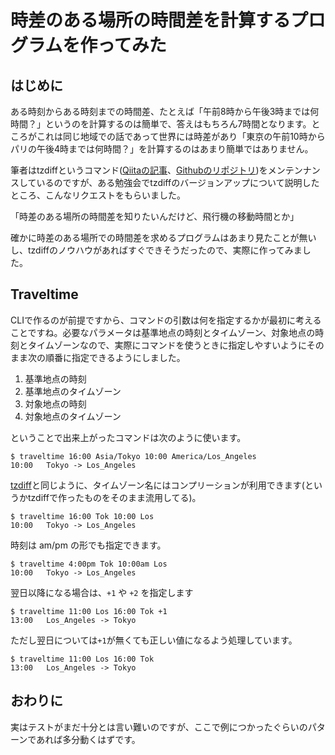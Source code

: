 # 時差のある場所の時間差を計算するプログラムを作ってみた

## はじめに

ある時刻からある時刻までの時間差、たとえば「午前8時から午後3時までは何時間？」というのを計算するのは簡単で、答えはもちろん7時間となります。ところがこれは同じ地域での話であって世界には時差があり「東京の午前10時からパリの午後4時までは何時間？」を計算するのはあまり簡単ではありません。

筆者はtzdiffというコマンド([Qiitaの記事](https://qiita.com/belgianbeer/items/962dfd394dbe287856c0)、[Githubのリポジトリ](https://github.com/belgianbeer/tzdiff))をメンテンナンスしているのですが、ある勉強会でtzdiffのバージョンアップについて説明したところ、こんなリクエストをもらいました。

「時差のある場所の時間差を知りたいんだけど、飛行機の移動時間とか」

確かに時差のある場所での時間差を求めるプログラムはあまり見たことが無いし、tzdiffのノウハウがあればすぐできそうだったので、実際に作ってみました。

## Traveltime

CLIで作るのが前提ですから、コマンドの引数は何を指定するかが最初に考えることですね。必要なパラメータは基準地点の時刻とタイムゾーン、対象地点の時刻とタイムゾーンなので、実際にコマンドを使うときに指定しやすいようにそのまま次の順番に指定できるようにしました。

1. 基準地点の時刻
1. 基準地点のタイムゾーン
1. 対象地点の時刻
1. 対象地点のタイムゾーン

ということで出来上がったコマンドは次のように使います。

```
$ traveltime 16:00 Asia/Tokyo 10:00 America/Los_Angeles
10:00   Tokyo -> Los_Angeles
```

[tzdiff](https://qiita.com/belgianbeer/items/962dfd394dbe287856c0)と同じように、タイムゾーン名にはコンプリーションが利用できます(というかtzdiffで作ったものをそのまま流用してる)。

```
$ traveltime 16:00 Tok 10:00 Los
10:00   Tokyo -> Los_Angeles
```

時刻は am/pm の形でも指定できます。

```
$ traveltime 4:00pm Tok 10:00am Los
10:00   Tokyo -> Los_Angeles
```

翌日以降になる場合は、`+1` や `+2` を指定します

```
$ traveltime 11:00 Los 16:00 Tok +1
13:00   Los_Angeles -> Tokyo
```

ただし翌日については`+1`が無くても正しい値になるよう処理しています。

```
$ traveltime 11:00 Los 16:00 Tok
13:00   Los_Angeles -> Tokyo
```

## おわりに

実はテストがまだ十分とは言い難いのですが、ここで例につかったぐらいのパターンであれば多分動くはずです。
